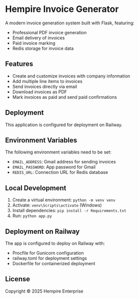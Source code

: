 # Hempire Invoice Generator

A modern invoice generation system built with Flask, featuring:

- Professional PDF invoice generation
- Email delivery of invoices
- Paid invoice marking
- Redis storage for invoice data

## Features

- Create and customize invoices with company information
- Add multiple line items to invoices
- Send invoices directly via email
- Download invoices as PDF
- Mark invoices as paid and send paid confirmations

## Deployment

This application is configured for deployment on Railway.

## Environment Variables

The following environment variables need to be set:

- `EMAIL_ADDRESS`: Gmail address for sending invoices
- `EMAIL_PASSWORD`: App password for Gmail
- `REDIS_URL`: Connection URL for Redis database

## Local Development

1. Create a virtual environment: `python -m venv venv`
2. Activate: `venv\Scripts\activate` (Windows)
3. Install dependencies: `pip install -r Requirements.txt`
4. Run: `python app.py`

## Deployment on Railway

The app is configured to deploy on Railway with:
- Procfile for Gunicorn configuration
- railway.toml for deployment settings
- Dockerfile for containerized deployment

## License

Copyright © 2025 Hempire Enterprise
